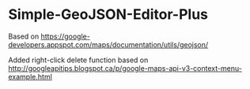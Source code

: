 # Simple-GeoJSON-Editor-Plus

Based on https://google-developers.appspot.com/maps/documentation/utils/geojson/

Added right-click delete function based on http://googleapitips.blogspot.ca/p/google-maps-api-v3-context-menu-example.html